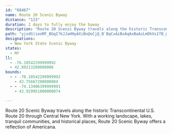```yaml
---
id: "68467"
name: Route 20 Scenic Byway
distance: "123"
duration: 2 days to fully enjoy the byway
description: "Route 20 Scenic Byway travels along the historic Transcontinental U.S. Route 20 through Central New York.  With a working landscape, lakes, tranquil communities, and historical places, Route 20 Scenic Byway offers a reflection of Americana."
path: "yjxdG|iooMF_BGqI?kJJaHHyAXiBn@oCj@_B`BqCxAiBxAqAxBaAzLmDhXsIfB_@hFe@vB[vCkAjBgApByAxDmDdAwAbAmB~@kD\\oCHeCIaDo@aEy@eC}AkCiB_BcDuAgUsGwLyDyCaBwD{CyBeCiBmCqA_C{Rc`@}@mB_AuC_A_EUaCaG}u@OcDEiFDeDrC_d@JoGeCkoASuCi@{DwHw^e@mEi@aT_Auk@i@_Hm@cDsAeEmI{TmAcCkA_BcBmB_BmAmCuAgDmAoCuAaDyBeCgCcBwBgBuCsBmE}EyOyBqJqF}[sDcWu@eDcAaCiTsd@sWec@wH{MmAmCu@sBYsAwBuOe@eCmGsUi@qFy@s^YyOsE_dDDaCRqCZkChAcFlAmDhBaDhu@c{@~ByD|@qBn@yBhA{Fb@uF?kHM}Be@eE}@yDa}@koCeCiIwAsFeAiHe@gHs@mk@CgFFmKCiMIsA_@_C_CsHuKsa@o@sCoNe@BiLJgF?yb@^eDhAyDdMk]`LyYfD_JNG|BaGfF{NbC{J`AsGf@wEbEycA~@qZ|Dy{AhAcv@lBkd@IY~EkaA`BqZDm@JWv@sHnAsIdJ{c@d@eDb@oFNgEDeJRkvAPiRf@mNxDgr@XwIGgJk@sa@O_e@cEgj@EyGJgEJsAl@qE~@aEtIeZnOgk@xDuNlAaGzA{Jx@mIvD{j@t@yGlBsIvJm]~H_]t@sElEyd@b@aHCW^mIlCe_A~@qNJeDb@ai@LYGsDUyEu@_HiAoFgFcT]}BQiD?sCZyDb@{B~@yC|@iBlDcGtAkDb@oBCi@lCqSbB}Kd@}B|AiFdBeEvBgChBeAdK{BhBy@r@k@pAyA|@aBx@}Bj@oDzBgSJuAD_JIqXl@{K|BkTxCyc@XkBbA{CdBqBvDyC~@uA~@eCd@{D?wBOqBk@cCgAkD_@{BGyADkCNgBdAmGb@uEBeBGyBe@gEw\\q}BoZcpBoDeTiAuJwAgJqJ_i@sHw`@sV}hAo@cDgBuMyAeNyDaU}Cy[c@sHcBiS[iIm@gm@_@sGe@_Ee@uCy@iDsAaEwB}EuDyHwFiNeEaNmImd@c@yCu@qHe@oHy@yIgUeuA_Fq^mA{FwFuSe@kCWsFF{CTaDj@_DhL{i@`Mup@fBsJn@iEdOyxAXaDHsC@aF[oSSmGKs@IuE_Ao]IoGNkElFcy@vEi{@tA}PB{FeHc{@uAiKaGwY_@eCIsAAyCP_DNeA|@oDzLqZrHiVvAkD~@{AbByBdCuBnFmC`NyFrCyB~@mAnAsB`AwB|EwPdAmCn@iA|AiBnC_CvAgBzNcU~@sBb@qAfG}Tn@wAx@oAxAyA~Ay@rA_@|EYrBYnA_@fAk@jBaBx@eA`FaH|ByDzO_b@|@qCh@gCz@iIh@kDhFoQpAmD`KkSdBsEv@qCtEsQ`@kCx@yIhAcJ^{GJkD?{BS_Ea@sECmAeAcu@C_FH{F|Bmg@^yFn@uDfI{[^{ClBwu@}@cb@OeDQ{AmE_X]}AiA{DyRqj@}HwUaFeP_BqG_@aC_AyIYuD}Bmu@cAoLOeRk@aTaJ{iAkCaXuA_QSkE?aPFwCn@mJDwBCm`@|AgtCxA}gArBkO^eCh@gCb@sA~C{F|BkFbA{CnAqGj@uEzEs[D_AN_e@BkFNmDfNk}@fQ_eAbJmh@tIai@|Du[jPiiAfC}OzBsQjGqd@fCgVhGoXfAoFxRwmANuAVuJNoCPcAj@sBd@kApAwB`QmSvHmK|AmCpGgMj@mBRsAdAaQpEgj@hAcVn@yKlDyUXwCbAqO^uDlEi[dBaOVgEZ_VHwMDe`@O{Fu@qPOq_@ZaLzE{g@hAoOZuKJmLReFjHqr@`L_iAvCcYlYawBbCuRj@uKbAmYHyErCco@hFqeAlAgThAq^rAwNhRuaClDcm@DSh@qHbAyQPsGBgECwcAOoIsAcc@OmCaA_OeFyl@e@iJOkHKiPNs_AP_Jb@gHlAoLpBgLlBuIrA_ExC_GfAaBnBaC~_@c_@lCoD~BeFl@sBz@aE\\kDFuD[kHwGqk@IiBEiCHyDXuCt@wE|AuEnFaKhr@{mA|EeI|AoDx@yBd@eBhBoJ\\eDrEit@`@cM|Akq@XuGZgElCkXvC}V|AiLvJwl@jAmG~FkWdEaNvBiFhAyBrFeJpDcIhE}NbBmGlDuQP_BP}Kd@kGXaB`A_EtE}K~@}CrQes@rEyX~AwKlCuOjHe^bDoQzT{pAhK{k@xCaQrAaH`Lmd@rA{ErB}G|BuGtD{IrCgJhAmElAgH`Lgk@vEqVdC{Lzk@m{BpEeRlHe]lAuIdAaRhAuLvBkc@jB_d@fBk\\HsETuk@]kgAB}n@RsgBSyMISAy@?_b@Deh@?s}@HkJJSDqRAa_CHgfBIaiAw@kpCAkXNo{@MkVKgJEg@IqF@mn@Kag@TqZL}_ANqSEkD}CeuAqGuzBoBam@gBmUoBeSOyBNgEhA}PH}FaEiq@iCin@gHmoCaJgmAqLu{AsBkTkFsp@_AmKOuEC{Dr@w\\h@o_@XcI^yFXaFb@iEn@}C`AmDlc@k{Ar@eETmCt@kQ"
designations:
  - New York State Scenic Byway
states:
  - NY
ll:
  - -76.10542299999992
  - 42.89213200000006
bounds:
  - - -76.10542299999992
    - 42.75667200000004
  - - -74.13406399999991
    - 42.929951000000074

---
```


Route 20 Scenic Byway travels along the historic Transcontinental U.S. Route 20 through Central New York.  With a working landscape, lakes, tranquil communities, and historical places, Route 20 Scenic Byway offers a reflection of Americana.
